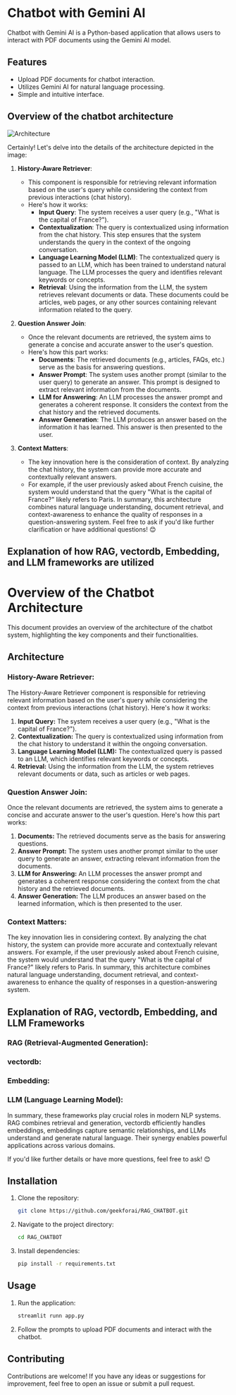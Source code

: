 # Chatbot with Gemini AI

Chatbot with Gemini AI is a Python-based application that allows users to interact with PDF documents using the Gemini AI model.

## Features

- Upload PDF documents for chatbot interaction.
- Utilizes Gemini AI for natural language processing.
- Simple and intuitive interface.
## Overview of the chatbot architecture
![Architecture](https://python.langchain.com/assets/images/conversational_retrieval_chain-5c7a96abe29e582bc575a0a0d63f86b0.png)

Certainly! Let's delve into the details of the architecture depicted in the image:

1. **History-Aware Retriever**:
   - This component is responsible for retrieving relevant information based on the user's query while considering the context from previous interactions (chat history).
   - Here's how it works:
     - **Input Query**: The system receives a user query (e.g., "What is the capital of France?").
     - **Contextualization**: The query is contextualized using information from the chat history. This step ensures that the system understands the query in the context of the ongoing conversation.
     - **Language Learning Model (LLM)**: The contextualized query is passed to an LLM, which has been trained to understand natural language. The LLM processes the query and identifies relevant keywords or concepts.
     - **Retrieval**: Using the information from the LLM, the system retrieves relevant documents or data. These documents could be articles, web pages, or any other sources containing relevant information related to the query.

2. **Question Answer Join**:
   - Once the relevant documents are retrieved, the system aims to generate a concise and accurate answer to the user's question.
   - Here's how this part works:
     - **Documents**: The retrieved documents (e.g., articles, FAQs, etc.) serve as the basis for answering questions.
     - **Answer Prompt**: The system uses another prompt (similar to the user query) to generate an answer. This prompt is designed to extract relevant information from the documents.
     - **LLM for Answering**: An LLM processes the answer prompt and generates a coherent response. It considers the context from the chat history and the retrieved documents.
     - **Answer Generation**: The LLM produces an answer based on the information it has learned. This answer is then presented to the user.

3. **Context Matters**:
   - The key innovation here is the consideration of context. By analyzing the chat history, the system can provide more accurate and contextually relevant answers.
   - For example, if the user previously asked about French cuisine, the system would understand that the query "What is the capital of France?" likely refers to Paris.
In summary, this architecture combines natural language understanding, document retrieval, and context-awareness to enhance the quality of responses in a question-answering system. Feel free to ask if you'd like further 
clarification or have additional questions! 😊

## Explanation of how RAG, vectordb, Embedding, and LLM frameworks are utilized
# Overview of the Chatbot Architecture

This document provides an overview of the architecture of the chatbot system, highlighting the key components and their functionalities.

## Architecture

### History-Aware Retriever:

The History-Aware Retriever component is responsible for retrieving relevant information based on the user's query while considering the context from previous interactions (chat history). Here's how it works:

1. **Input Query:** The system receives a user query (e.g., "What is the capital of France?").
2. **Contextualization:** The query is contextualized using information from the chat history to understand it within the ongoing conversation.
3. **Language Learning Model (LLM):** The contextualized query is passed to an LLM, which identifies relevant keywords or concepts.
4. **Retrieval:** Using the information from the LLM, the system retrieves relevant documents or data, such as articles or web pages.

### Question Answer Join:

Once the relevant documents are retrieved, the system aims to generate a concise and accurate answer to the user's question. Here's how this part works:

1. **Documents:** The retrieved documents serve as the basis for answering questions.
2. **Answer Prompt:** The system uses another prompt similar to the user query to generate an answer, extracting relevant information from the documents.
3. **LLM for Answering:** An LLM processes the answer prompt and generates a coherent response considering the context from the chat history and the retrieved documents.
4. **Answer Generation:** The LLM produces an answer based on the learned information, which is then presented to the user.

### Context Matters:

The key innovation lies in considering context. By analyzing the chat history, the system can provide more accurate and contextually relevant answers. For example, if the user previously asked about French cuisine, the system would understand that the query "What is the capital of France?" likely refers to Paris. In summary, this architecture combines natural language understanding, document retrieval, and context-awareness to enhance the quality of responses in a question-answering system.

## Explanation of RAG, vectordb, Embedding, and LLM Frameworks

### RAG (Retrieval-Augmented Generation):

### vectordb:

### Embedding:

### LLM (Language Learning Model):

In summary, these frameworks play crucial roles in modern NLP systems. RAG combines retrieval and generation, vectordb efficiently handles embeddings, embeddings capture semantic relationships, and LLMs understand and generate natural language. Their synergy enables powerful applications across various domains.

If you'd like further details or have more questions, feel free to ask! 😊

## Installation

1. Clone the repository:

    ```bash
    git clone https://github.com/geekforai/RAG_CHATBOT.git
    ```

2. Navigate to the project directory:

    ```bash
    cd RAG_CHATBOT
    ```

3. Install dependencies:

    ```bash
    pip install -r requirements.txt
    ```

## Usage

1. Run the application:

    ```bash
    streamlit runn app.py
    ```

2. Follow the prompts to upload PDF documents and interact with the chatbot.

## Contributing

Contributions are welcome! If you have any ideas or suggestions for improvement, feel free to open an issue or submit a pull request.
